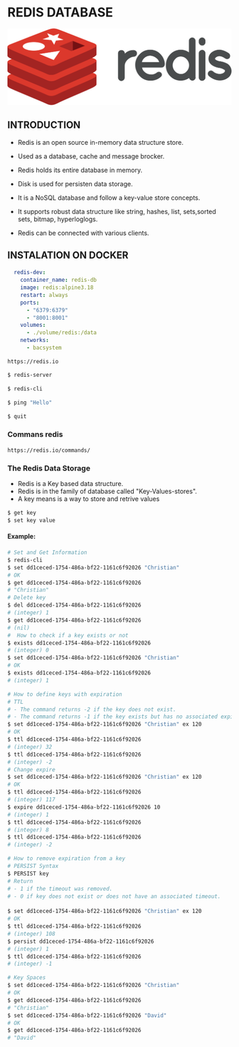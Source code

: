 # REDIS DATABASE
![1a1d75af-2c5d-415c-adb4-6de7525dc2a4.png](1a1d75af-2c5d-415c-adb4-6de7525dc2a4.png)

## INTRODUCTION
- Redis is an open source in-memory data structure store.
- Used as a database, cache and message brocker.
- Redis holds its entire database in memory.
- Disk is used for persisten data storage.
- It is a NoSQL database and follow a key-value store concepts.

- It supports robust data structure like string, hashes, list, sets,sorted sets, bitmap, hyperloglogs.
- Redis can be connected with various clients.

## INSTALATION ON DOCKER
```yaml
  redis-dev:
    container_name: redis-db
    image: redis:alpine3.18
    restart: always
    ports:
      - "6379:6379"
      - "8001:8001"
    volumes:
      - ./volume/redis:/data
    networks:
      - bacsystem
```

```link
https://redis.io
```
```bash
$ redis-server
```
```bash
$ redis-cli
```
```bash
$ ping "Hello"
```
```bash
$ quit
```
### Commans redis
```link
https://redis.io/commands/
```

### The Redis Data Storage
- Redis is a Key based data structure.
- Redis is in the family of database called "Key-Values-stores".
- A key means is a way to store and retrive values
```bash
$ get key
$ set key value
```

#### Example:
```bash
# Set and Get Information
$ redis-cli
$ set dd1ceced-1754-486a-bf22-1161c6f92026 "Christian"
# OK
$ get dd1ceced-1754-486a-bf22-1161c6f92026
# "Christian"
# Delete key
$ del dd1ceced-1754-486a-bf22-1161c6f92026
# (integer) 1 
$ get dd1ceced-1754-486a-bf22-1161c6f92026
# (nil)
#  How to check if a key exists or not
$ exists dd1ceced-1754-486a-bf22-1161c6f92026
# (integer) 0
$ set dd1ceced-1754-486a-bf22-1161c6f92026 "Christian"
# OK
$ exists dd1ceced-1754-486a-bf22-1161c6f92026
# (integer) 1
```

```bash
# How to define keys with expiration
# TTL 
# - The command returns -2 if the key does not exist.
# - The command returns -1 if the key exists but has no associated expire.
$ set dd1ceced-1754-486a-bf22-1161c6f92026 "Christian" ex 120
# OK
$ ttl dd1ceced-1754-486a-bf22-1161c6f92026
# (integer) 32
$ ttl dd1ceced-1754-486a-bf22-1161c6f92026
# (integer) -2
# Change expire
$ set dd1ceced-1754-486a-bf22-1161c6f92026 "Christian" ex 120
# OK
$ ttl dd1ceced-1754-486a-bf22-1161c6f92026
# (integer) 117
$ expire dd1ceced-1754-486a-bf22-1161c6f92026 10
# (integer) 1
$ ttl dd1ceced-1754-486a-bf22-1161c6f92026
# (integer) 8 
$ ttl dd1ceced-1754-486a-bf22-1161c6f92026
# (integer) -2
```

```bash
# How to remove expiration from a key
# PERSIST Syntax
$ PERSIST key
# Return
# - 1 if the timeout was removed.
# - 0 if key does not exist or does not have an associated timeout.

$ set dd1ceced-1754-486a-bf22-1161c6f92026 "Christian" ex 120
# OK
$ ttl dd1ceced-1754-486a-bf22-1161c6f92026
# (integer) 108
$ persist dd1ceced-1754-486a-bf22-1161c6f92026
# (integer) 1
$ ttl dd1ceced-1754-486a-bf22-1161c6f92026
# (integer) -1
```
```bash
# Key Spaces
$ set dd1ceced-1754-486a-bf22-1161c6f92026 "Christian"
# OK
$ get dd1ceced-1754-486a-bf22-1161c6f92026
# "Christian"
$ set dd1ceced-1754-486a-bf22-1161c6f92026 "David"
# OK
$ get dd1ceced-1754-486a-bf22-1161c6f92026
# "David" 
```
